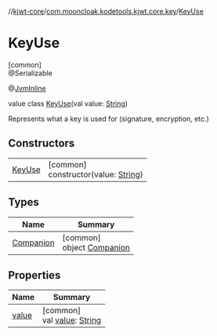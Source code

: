 //[kjwt-core](../../../index.md)/[com.mooncloak.kodetools.kjwt.core.key](../index.md)/[KeyUse](index.md)

# KeyUse

[common]\
@Serializable

@[JvmInline](https://kotlinlang.org/api/latest/jvm/stdlib/kotlin.jvm/-jvm-inline/index.html)

value class [KeyUse](index.md)(val value: [String](https://kotlinlang.org/api/latest/jvm/stdlib/kotlin/-string/index.html))

Represents what a key is used for (signature, encryption, etc.)

## Constructors

| | |
|---|---|
| [KeyUse](-key-use.md) | [common]<br>constructor(value: [String](https://kotlinlang.org/api/latest/jvm/stdlib/kotlin/-string/index.html)) |

## Types

| Name | Summary |
|---|---|
| [Companion](-companion/index.md) | [common]<br>object [Companion](-companion/index.md) |

## Properties

| Name | Summary |
|---|---|
| [value](value.md) | [common]<br>val [value](value.md): [String](https://kotlinlang.org/api/latest/jvm/stdlib/kotlin/-string/index.html) |
